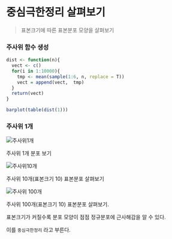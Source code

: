 # 중심극한정리 살펴보기



> 표본크기에 따른 표본분포 모양을 살펴보기



### 주사위 함수 생성

```R
dist <- function(n){
  vect <- c()
  for(i in 1:10000){
    tmp <- mean(sample(1:6, n, replace = T))
    vect = append(vect,  tmp)
  }
  return(vect)
}

barplot(table(dist(1)))

```



### 주사위 1개



![주사위1개](C:/Users/user/Desktop/TIL/R/%EC%A3%BC%EC%82%AC%EC%9C%841%EA%B0%9C.png)

주사위 1개 분포 보기



![주사위10개](C:/Users/user/Desktop/TIL/R/%EC%A3%BC%EC%82%AC%EC%9C%8410%EA%B0%9C.png)

주사위 10개(표본크기 10) 표본분포 살펴보기



![주사위 100개](C:/Users/user/Desktop/TIL/R/%EC%A3%BC%EC%82%AC%EC%9C%84%20100%EA%B0%9C.png)

주사위 100개(표본크기 10) 표본분포 살펴보기.



표본크기가 커질수록 분포 모양이 점점 정규분포에 근사해감을 알 수 있다. 

이를 `중심극한정리` 라고 부른다.

